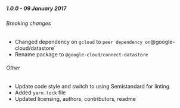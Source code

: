 ##### 1.0.0 - 09 January 2017

###### Breaking changes

- Changed dependency on `gcloud` to ` peer dependency on `@google-cloud/datastore`
- Rename package to `@google-cloud/connect-datastore`

###### Other

- Update code style and switch to using Semistandard for linting
- Added `yarn.lock` file
- Updated licensing, authors, contributors, readme
